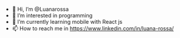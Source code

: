 - 👋 Hi, I’m @Luanarossa
- 👀 I’m interested in programming
- 🌱 I’m currently learning mobile with React js
- 📫 How to reach me in https://www.linkedin.com/in/luana-rossa/

<!---
Luanarossa/Luanarossa is a ✨ special ✨ repository because its `README.md` (this file) appears on your GitHub profile.
You can click the Preview link to take a look at your changes.
--->
